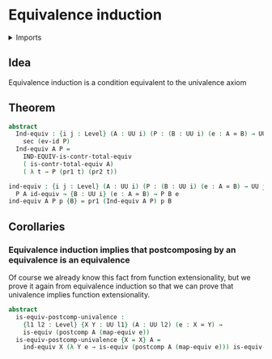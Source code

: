 #  Equivalence induction

<details><summary>Imports</summary>
```agda
module foundation.equivalence-induction where
open import foundation-core.equivalence-induction public
open import foundation.dependent-pair-types
open import foundation.equivalences
open import foundation.functions
open import foundation.sections
open import foundation.univalence
open import foundation.universe-levels
```
</details>

## Idea

Equivalence induction is a condition equivalent to the univalence axiom

## Theorem

```agda
abstract
  Ind-equiv : {i j : Level} (A : UU i) (P : (B : UU i) (e : A ≃ B) → UU j) →
    sec (ev-id P)
  Ind-equiv A P =
    IND-EQUIV-is-contr-total-equiv
    ( is-contr-total-equiv A)
    ( λ t → P (pr1 t) (pr2 t))

ind-equiv : {i j : Level} (A : UU i) (P : (B : UU i) (e : A ≃ B) → UU j) →
  P A id-equiv → {B : UU i} (e : A ≃ B) → P B e
ind-equiv A P p {B} = pr1 (Ind-equiv A P) p B
```

## Corollaries

### Equivalence induction implies that postcomposing by an equivalence is an equivalence

Of course we already know this fact from function extensionality, but we prove it again from equivalence induction so that we can prove that univalence implies function extensionality.

```agda
abstract
  is-equiv-postcomp-univalence :
    {l1 l2 : Level} {X Y : UU l1} (A : UU l2) (e : X ≃ Y) →
    is-equiv (postcomp A (map-equiv e))
  is-equiv-postcomp-univalence {X = X} A =
    ind-equiv X (λ Y e → is-equiv (postcomp A (map-equiv e))) is-equiv-id
```
